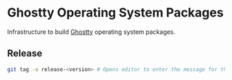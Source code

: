 Ghostty Operating System Packages
=================================

Infrastructure to build [Ghostty](https://ghostty.org/) operating system packages.

## Release

```sh
git tag -a release-<version> # Opens editor to enter the message for the release notes.
```
